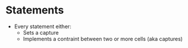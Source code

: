 # Statements

<!-- %% svg-grid: none -->
<!-- %% hide -->

* Every statement either:
    * Sets a capture
    * Implements a contraint between two or more cells (aka captures)
